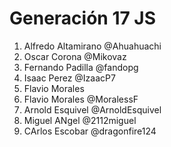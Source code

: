 # Generación 17 JS

1. Alfredo Altamirano @Ahuahuachi
2. Oscar Corona @Mikovaz
3. Fernando Padilla @fandopg
4. Isaac Perez @IzaacP7
5. Flavio Morales 
5. Flavio Morales @MoralessF
6. Arnold Esquivel @ArnoldEsquivel
7. Miguel ANgel @2112miguel 
8. CArlos Escobar @dragonfire124
